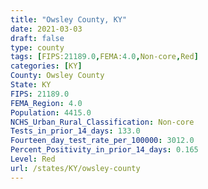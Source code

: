 ```yaml
---
title: "Owsley County, KY"
date: 2021-03-03
draft: false
type: county
tags: [FIPS:21189.0,FEMA:4.0,Non-core,Red]
categories: [KY]
County: Owsley County
State: KY
FIPS: 21189.0
FEMA_Region: 4.0
Population: 4415.0
NCHS_Urban_Rural_Classification: Non-core
Tests_in_prior_14_days: 133.0
Fourteen_day_test_rate_per_100000: 3012.0
Percent_Positivity_in_prior_14_days: 0.165
Level: Red
url: /states/KY/owsley-county
---
```



